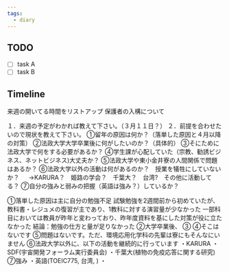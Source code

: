 ```yaml
---
tags:
  - diary
---
```

>
## TODO

- [ ] task A
- [ ] task B

## Timeline
来週の開いてる時間をリストアップ
保護者の入構について

１．来週の予定がわかれば教えて下さい。（３月１１日？） 
２．前提を合わせたいので現状を教えて下さい。 
①留年の原因は何か？（落単した原因と４月以降の対策） 
②法政大学大学卒業後に何がしたいのか？（具体的） 
③そにために法政大学で何をする必要があるか？ 
④学生課が心配していた（宗教、勧誘ビジネス、ネットビジネス)大丈夫か？ 
⑤法政大学や東小金井寮の人間関係で問題はあるか？ 
⑥法政大学以外の活動は何があるのか？　授業を犠牲にしていないか？ 　 →KARURA？　姫路の学会？　千葉大？　台湾?　その他に活動してる？ 
⑦自分の強みと弱みの把握（英語は強み？）しているか？

①落単した原因は主に自分の勉強不足
	試験勉強を2週間前から初めていたが、教科書・レジュメの復習が主であり、1教科に対する演習量が少なかった
	一部科目においては教員が昨年と変わっており、昨年度資料を基にした対策が役に立たなかった
	結論：勉強の仕方と量が足りなかった
②大学卒業後、
③
④そこはないです
⑤問題はないです。ただ、環境応用化学科の先輩は寮にもそんなにいません
⑥法政大学以外に、以下の活動を継続的に行っています
	・KARURA
	・SDF(宇宙開発フォーラム実行委員会)
	・千葉大(植物の免疫応答に関する研究)
⑦強み
	・英語(TOEIC775, 台湾, )
	・